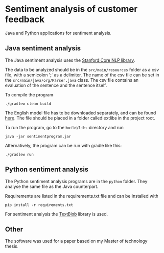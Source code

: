 # Sentiment analysis of customer feedback

Java and Python applications for sentiment analysis.

## Java sentiment analysis

The Java sentiment analysis uses the [Stanford Core NLP library](https://stanfordnlp.github.io/CoreNLP/).

The data to be analyzed should be in the `src/main/resources` folder as a csv file, with a semicolon ';' as a delimiter. The name of the csv file can be set in the `src/main/java/org/Parser.java` class. The csv file contains an evaluation of the sentence and the sentence itself.

To compile the program

    ./gradlew clean build

The English model file has to be downloaded separately, and can be found [here](https://stanfordnlp.github.io/CoreNLP/). The file should be placed in a folder called extlibs in the project root.

To run the program, go to the `build/libs` directory and run

    java -jar sentimentprogram.jar

Alternatively, the program can be run with gradle like this:

    ./gradlew run

## Python sentiment analysis

The Python sentiment analysis programs are in the `python` folder. They analyse the same file as the Java counterpart.

Requirements are listed in the requirements.txt file and can be installed with

    pip install -r requirements.txt

For sentiment analysis the [TextBlob](http://textblob.readthedocs.io/en/dev/index.html#) library is used.


## Other

The software was used for a paper based on my Master of technology thesis.
